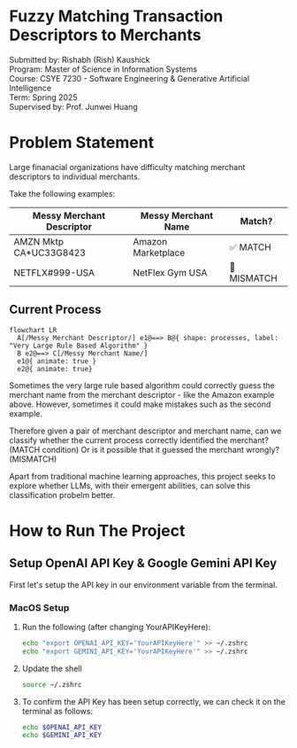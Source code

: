 # Fuzzy Matching Transaction Descriptors to Merchants
Submitted by: Rishabh (Rish) Kaushick <br>
Program: Master of Science in Information Systems <br>
Course: CSYE 7230 - Software Engineering & Generative Artificial Intelligence <br>
Term: Spring 2025 <br>
Supervised by: Prof. Junwei Huang

# Problem Statement
Large finanacial organizations have difficulty matching merchant descriptors to individual merchants. 

Take the following examples:

| Messy Merchant Descriptor    | Messy Merchant Name      | Match?      |
|------------------------------|--------------------------|-------------|
| AMZN Mktp CA*UC33G8423       | Amazon Marketplace       | ✅ MATCH    | 
| NETFLX#999-USA               | NetFlex Gym USA          | 🚫 MISMATCH | 

## Current Process

```mermaid
flowchart LR
  A[/Messy Merchant Descriptor/] e1@==> B@{ shape: processes, label: "Very Large Rule Based Algorithm" }
  B e2@==> C[/Messy Merchant Name/]
  e1@{ animate: true }
  e2@{ animate: true}
```

Sometimes the very large rule based algorithm could correctly guess the merchant name from the merchant descriptor - like the Amazon example above. However, sometimes it could make mistakes such as the second example.

Therefore given a pair of merchant descriptor and merchant name, can we classify whether the current process correctly identified the merchant? (MATCH condition) Or is it possible that it guessed the merchant wrongly? (MISMATCH)

Apart from traditional machine learning approaches, this project seeks to explore whether LLMs, with their emergent abilities, can solve this classification probelm better.

# How to Run The Project
## Setup OpenAI API Key & Google Gemini API Key
First let's setup the API key in our environment variable from the terminal.

### MacOS Setup
1. Run the following (after changing YourAPIKeyHere):
    ```bash
    echo "export OPENAI_API_KEY='YourAPIKeyHere'" >> ~/.zshrc
    echo "export GEMINI_API_KEY='YourAPIKeyHere'" >> ~/.zshrc
    ```
2. Update the shell
    ```bash
    source ~/.zshrc
    ```
3. To confirm the API Key has been setup correctly, we can check it on the terminal as follows:
    ```bash
    echo $OPENAI_API_KEY
    echo $GEMINI_API_KEY
    ```

